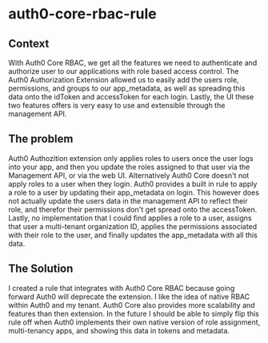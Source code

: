 # auth0-core-rbac-rule

## Context
With Auth0 Core RBAC, we get all the features we need to authenticate and authorize user to our applications with role based access control. The Auth0 Authorization Extension allowed us to easily add the users role, permissions, and groups to our app_metadata, as well as spreading this data onto the idToken and accessToken for each login. Lastly, the UI these two features offers is very easy to use and extensible through the management API.


## The problem
Auth0 Authozition extension only applies roles to users once the user logs into your app, and then you update the roles assigned to that user via the Management API, or via the web UI. Alternatively Auth0 Core doesn't not apply roles to a user when they login. Auth0 provides a built in rule to apply a role to a user by updating their app_metadata on login. This however does not actually update the users data in the management API to reflect their role, and therefor their permissions don't get spread onto the accessToken. Lastly, no implementation that I could find applies a role to a user, assigns that user a multi-tenant organization ID, applies the permissions associated with their role to the user, and finally updates the app_metadata with all this data. 

## The Solution
I created a rule that integrates with Auth0 Core RBAC because going forward Auth0 will deprecate the extension. I like the idea of native RBAC within Auth0 and my tenant. Auth0 Core also provides more scalability and features than then extension. In the future I should be able to simply flip this rule off when Auth0 implements their own native version of role assignment, multi-tenancy apps, and showing this data in tokens and metadata.

